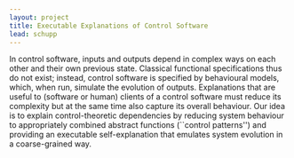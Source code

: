 ```yaml
---
layout: project
title: Executable Explanations of Control Software 
lead: schupp
---
```

In control software, inputs and outputs depend in complex ways 
on each other and their own 
previous state. Classical functional specifications thus do not exist; instead, control software is specified by behavioural models, which, when run, 
simulate the evolution of outputs. Explanations that are useful to (software or human) clients of a control software must reduce its complexity but at the same time 
also 
capture its overall behaviour. Our idea is to explain control-theoretic dependencies by reducing system behaviour to appropriately combined abstract functions (``control patterns'') and providing an executable self-explanation that emulates system evolution in a coarse-grained way. 

